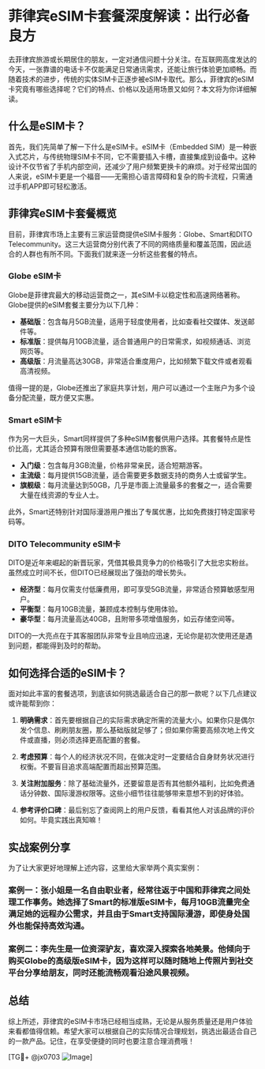 # 菲律宾eSIM卡套餐深度解读：出行必备良方

去菲律宾旅游或长期居住的朋友，一定对通信问题十分关注。在互联网高度发达的今天，一张靠谱的电话卡不仅能满足日常通讯需求，还能让旅行体验更加顺畅。而随着技术的进步，传统的实体SIM卡正逐步被eSIM卡取代。那么，菲律宾的eSIM卡究竟有哪些选择呢？它们的特点、价格以及适用场景又如何？本文将为你详细解读。

## 什么是eSIM卡？

首先，我们先简单了解一下什么是eSIM卡。eSIM卡（Embedded SIM）是一种嵌入式芯片，与传统物理SIM卡不同，它不需要插入卡槽，直接集成到设备中。这种设计不仅节省了手机内部空间，还减少了用户频繁更换卡的麻烦。对于经常出国的人来说，eSIM卡更是一个福音——无需担心语言障碍和复杂的购卡流程，只需通过手机APP即可轻松激活。

## 菲律宾eSIM卡套餐概览

目前，菲律宾市场上主要有三家运营商提供eSIM卡服务：Globe、Smart和DITO Telecommunity。这三大运营商分别代表了不同的网络质量和覆盖范围，因此适合的人群也有所不同。下面我们就来逐一分析这些套餐的特点。

### Globe eSIM卡

Globe是菲律宾最大的移动运营商之一，其eSIM卡以稳定性和高速网络著称。Globe提供的eSIM套餐主要分为以下几种：

- **基础版**：包含每月5GB流量，适用于轻度使用者，比如查看社交媒体、发送邮件等。
- **标准版**：提供每月10GB流量，适合普通用户的日常需求，如视频通话、浏览网页等。
- **高级版**：月流量高达30GB，非常适合重度用户，比如频繁下载文件或者观看高清视频。

值得一提的是，Globe还推出了家庭共享计划，用户可以通过一个主账户为多个设备分配流量，既方便又实惠。

### Smart eSIM卡

作为另一大巨头，Smart同样提供了多种eSIM套餐供用户选择。其套餐特点是性价比高，尤其适合预算有限但需要基本通信功能的旅客。

- **入门级**：包含每月3GB流量，价格非常亲民，适合短期游客。
- **主流级**：每月提供15GB流量，适合需要更多数据支持的商务人士或留学生。
- **旗舰级**：每月流量达到50GB，几乎是市面上流量最多的套餐之一，适合需要大量在线资源的专业人士。

此外，Smart还特别针对国际漫游用户推出了专属优惠，比如免费拨打特定国家号码等。

### DITO Telecommunity eSIM卡

DITO是近年来崛起的新晋玩家，凭借其极具竞争力的价格吸引了大批忠实粉丝。虽然成立时间不长，但DITO已经展现出了强劲的增长势头。

- **经济型**：每月仅需支付低廉费用，即可享受5GB流量，非常适合预算敏感型用户。
- **平衡型**：每月10GB流量，兼顾成本控制与使用体验。
- **豪华型**：每月流量高达40GB，且附带多项增值服务，如云存储空间等。

DITO的一大亮点在于其客服团队非常专业且响应迅速，无论你是初次使用还是遇到问题，都能得到及时的帮助。

## 如何选择合适的eSIM卡？

面对如此丰富的套餐选项，到底该如何挑选最适合自己的那一款呢？以下几点建议或许能帮到你：

1. **明确需求**：首先要根据自己的实际需求确定所需的流量大小。如果你只是偶尔发个信息、刷刷朋友圈，那么基础版就足够了；但如果你需要高频次地上传文件或直播，则必须选择更高配置的套餐。

2. **考虑预算**：每个人的经济状况不同，在做决定时一定要结合自身财务状况进行权衡。不要盲目追求高端配置而超出预算范围。

3. **关注附加服务**：除了基础流量外，还要留意是否有其他额外福利，比如免费通话分钟数、国际漫游权限等。这些小细节往往能够带来意想不到的好体验。

4. **参考评价口碑**：最后别忘了查阅网上的用户反馈，看看其他人对该品牌的评价如何。毕竟实践出真知嘛！

## 实战案例分享

为了让大家更好地理解上述内容，这里给大家举两个真实案例：

### 案例一：张小姐是一名自由职业者，经常往返于中国和菲律宾之间处理工作事务。她选择了Smart的标准版eSIM卡，每月10GB流量完全满足她的远程办公需求，并且由于Smart支持国际漫游，即使身处国外也能保持高效沟通。

### 案例二：李先生是一位资深驴友，喜欢深入探索各地美景。他倾向于购买Globe的高级版eSIM卡，因为这样可以随时随地上传照片到社交平台分享给朋友，同时还能流畅观看沿途风景视频。

## 总结

综上所述，菲律宾的eSIM卡市场已经相当成熟，无论是从服务质量还是用户体验来看都值得信赖。希望大家可以根据自己的实际情况合理规划，挑选出最适合自己的一款产品。记住，在享受便捷的同时也要注意合理消费哦！

[TG💪+ @jx0703 ![Image](https://github.com/user-attachments/assets/dbca1d08-cadb-493c-b0ec-ad6f7a83f270)]